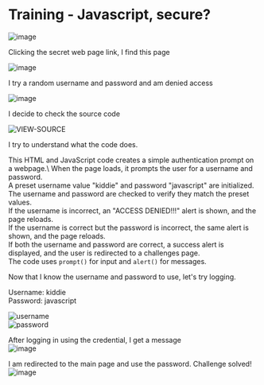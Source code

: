 # Training - Javascript, secure?
![image](https://github.com/user-attachments/assets/02eb0225-f67b-4b4d-b72f-b76fee9fed95)

Clicking the secret web page link, I find this page 

![image](https://github.com/user-attachments/assets/94883ea4-9e69-4b7f-a753-d2345848f148)

I try a random username and password and am denied access

![image](https://github.com/user-attachments/assets/025eb61c-c094-4a25-b48b-d2b55dea8de6)

I decide to check the source code

![VIEW-SOURCE](https://github.com/user-attachments/assets/8d58169a-dd2b-4e63-a59d-2f09d63687c8)

I try to understand what the code does.

This HTML and JavaScript code creates a simple authentication prompt on a webpage.\ 
When the page loads, it prompts the user for a username and password. \
A preset username value "kiddie" and password "javascript" are initialized.\
The username and password are checked to verify they match the preset values. \
If the username is incorrect, an "ACCESS DENIED!!!" alert is shown, and the page reloads. \
If the username is correct but the password is incorrect, the same alert is shown, and the page reloads. \
If both the username and password are correct, a success alert is displayed, and the user is redirected to a challenges page. \
The code uses `prompt()` for input and `alert()` for messages.

Now that I know the username and password to use, let's try logging.

Username: kiddie\
Password: javascript 

![username](https://github.com/user-attachments/assets/52eeb35b-0dc1-4a7d-97c5-4b230fcadfb2)\
![password](https://github.com/user-attachments/assets/1cee20ee-db93-4828-9785-9934d161f1a6)

After logging in using the credential, I get a message\
![image](https://github.com/user-attachments/assets/1fe4402d-5d40-4daa-a534-e36eb16a79c7)

I am redirected to the main page and use the password. Challenge solved!\
![image](https://github.com/user-attachments/assets/96c7ce97-b3a0-47e6-bea6-14d5c787476d)







